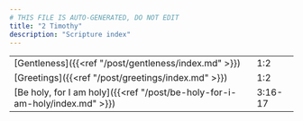 ```yaml
---
# THIS FILE IS AUTO-GENERATED, DO NOT EDIT
title: "2 Timothy"
description: "Scripture index"
---
```


|  |  |
| --- | --- |
| [Gentleness]({{<ref "/post/gentleness/index.md" >}}) | 1:2 |
| [Greetings]({{<ref "/post/greetings/index.md" >}}) | 1:2 |
| [Be holy, for I am holy]({{<ref "/post/be-holy-for-i-am-holy/index.md" >}}) | 3:16-17 |
